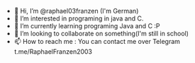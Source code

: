 - 👋 Hi, I’m @raphael03franzen (I'm German)
- 👀 I’m interested in programing in java and C.
- 🌱 I’m currently learning programing Java and C :P
- 💞️ I’m looking to collaborate on something(I'm still in school)
- 📫 How to reach me : You can contact me over Telegram t.me/RaphaelFranzen2003

<!---
raphael03franzen/raphael03franzen is a ✨ special ✨ repository because its `README.md` (this file) appears on your GitHub profile.
You can click the Preview link to take a look at your changes.
--->

